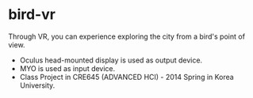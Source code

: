 # bird-vr
Through VR, you can experience exploring the city from a bird's point of view.
- Oculus head-mounted display is used as output device. 
- MYO is used as input device.
- Class Project in CRE645 (ADVANCED HCI) - 2014 Spring in Korea University. 
